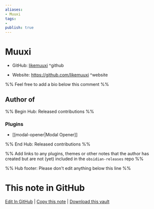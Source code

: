 ```yaml
---
aliases:
- Muuxi
tags:
- 
publish: true
---
```


# Muuxi

- GitHub: [likemuuxi](https://github.com/likemuuxi/) ^github
<!-- - Discord: `@` ^discord-->
- Website: <https://github.com/likemuuxi> ^website
<!-- - [[Publish sites|Publish site]]: <https://> ^publish-->

%% Feel free to add a bio below this comment %%


## Author of

%% Begin Hub: Released contributions %%
### Plugins
- [[modal-opener|Modal Opener]]

%% End Hub: Released contributions %%

%% Add links to any plugins, themes or other notes that the author has created but are not (yet) included in the `obsidian-releases` repo %%

<!--
### Unlisted plugins
-->

<!--
### Others
-->

<!--
## Sponsor this author
-->

<!-- - [[GitHub sponsors]]: [Sponsor @likemuuxi on GitHub Sponsors](https://github.com/sponsors/likemuuxi) ^github-sponsor-->
<!-- - [[Buy me a coffee]]: <https://> ^buy-me-a-coffee-->
<!-- - [[PayPal]]: <https://> ^paypal-->
<!-- - [[Patreon]]: <https://> ^patreon-->

<!--
## Follow this author
-->

<!-- - [[YouTube Channels|On YouTube]]: <https://> ^youtube-->
<!-- - Twitter: <https://> ^twitter-->
<!-- - ... -->

%% Hub footer: Please don't edit anything below this line %%

# This note in GitHub

<span class="git-footer">[Edit In GitHub](https://github.dev/obsidian-community/obsidian-hub/blob/main/01%20-%20Community/People/likemuuxi.md "git-hub-edit-note") | [Copy this note](https://raw.githubusercontent.com/obsidian-community/obsidian-hub/main/01%20-%20Community/People/likemuuxi.md "git-hub-copy-note") | [Download this vault](https://github.com/obsidian-community/obsidian-hub/archive/refs/heads/main.zip "git-hub-download-vault") </span>
